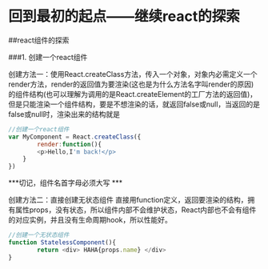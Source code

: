 # **回到最初的起点——继续react的探索**
##react组件的探索

###1. 创建一个react组件
	
创建方法一：使用React.createClass方法，传入一个对象，对象内必需定义一个render方法，render的返回值为要渲染(这也是为什么方法名字叫render的原因)的组件结构(也可以理解为调用的是React.createElement的工厂方法的返回值)，但是只能渲染一个组件结构，要是不想渲染的话，就返回false或null，当返回的是false或null时，渲染出来的结构就是<noscript></noscript>
``` js
//创建一个react组件
var MyComponent = React.createClass({
		render:function(){
		<p>Hello,I'm back!</p>
	}
})
```
***切记，组件名首字母必须大写 ***
		
创建方法二：直接创建无状态组件
		直接用function定义，返回要渲染的结构，拥有属性props，没有状态，所以组件内部不会维护状态，React内部也不会有组件的对应实例，并且没有生命周期hook，所以性能好。
```js
//创建一个无状态组件
function StatelessComponent(){
		return <div> HAHA{props.name} </div>
}
```
